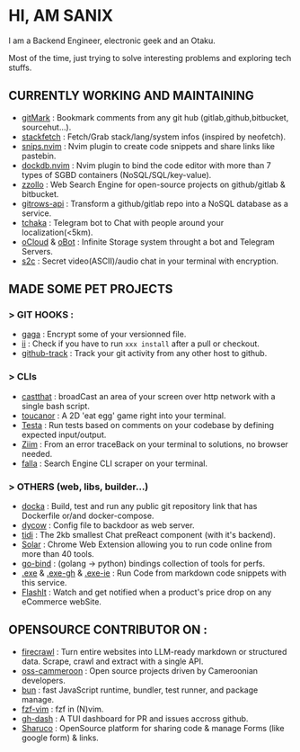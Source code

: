 <h1 class='typing'> HI, AM SANIX </h1>

I am a Backend Engineer, electronic geek and an Otaku.

Most of the time, just trying to solve interesting problems and exploring tech stuffs.



## CURRENTLY WORKING AND MAINTAINING


- [gitMark](https://github.com/Sanix-Darker/gitmark) : Bookmark comments from any git hub (gitlab,github,bitbucket, sourcehut...).
- [stackfetch](https://github.com/Sanix-Darker/stackfetch) : Fetch/Grab stack/lang/system infos (inspired by neofetch).
- [snips.nvim](https://github.com/Sanix-Darker/snips.nvim) : Nvim plugin to create code snippets and share links like pastebin.
- [dockdb.nvim](https://github.com/Sanix-Darker/dockdb.nvim) : Nvim plugin to bind the code editor with more than 7 types of SGBD containers (NoSQL/SQL/key-value).
- [zzollo](https://github.com/Sanix-Darker/zzollo) : Web Search Engine for open-source projects on github/gitlab & bitbucket.
- [gitrows-api](https://github.com/Sanix-Darker/gitrowspack-api) : Transform a github/gitlab repo into a NoSQL database as a service.
- [tchaka](https://github.com/Sanix-Darker/tchaka) : Telegram bot to Chat with people around your localization(<5km).
- [oCloud](https://github.com/Sanix-Darker/ocloud) & [oBot](https://github.com/Sanix-Darker/obot) : Infinite Storage system throught a bot and Telegram Servers.
- [s2c](https://github.com/sanix-darker/s2c) : Secret video(ASCII)/audio chat in your terminal with encryption.



## MADE SOME **PET** PROJECTS

### > GIT HOOKS :


- [gaga](https://github.com/Sanix-Darker/gaga) : Encrypt some of your versionned file.
- [ii](https://github.com/sanix-darker/ii) : Check if you have to run `xxx install` after a pull or checkout.
- [github-track](https://github.com/sanix-darker/github-track) : Track your git activity from any other host to github.


### > CLIs


- [castthat](https://github.com/Sanix-Darker/castthat) : broadCast an area of your screen over http network with a single bash script.
- [toucanor](https://github.com/Sanix-Darker/toucanor) : A 2D 'eat egg' game right into your terminal.
- [Testa](https://github.com/Sanix-Darker/testa) : Run tests based on comments on your codebase by defining expected input/output.
- [Ziim](https://github.com/Sanix-Darker/ziim) : From an error traceBack on your terminal to solutions, no browser needed.
- [falla](https://github.com/Sanix-Darker/falla) : Search Engine CLI scraper on your terminal.



### > OTHERS (web, libs, builder...)


- [docka](https://github.com/Sanix-Darker/docka) : Build, test and run any public git repository link that has Dockerfile or/and docker-compose.
- [dycow](https://github.com/Sanix-Darker/dycow) : Config file to backdoor as web server.
- [tidi](https://github.com/Sanix-Darker/tidi) : The 2kb smallest Chat preReact component (with it's backend).
- [Solar](https://github.com/Sanix-Darker/solar) : Chrome Web Extension allowing you to run code online from more than 40 tools.
- [go-bind](https://github.com/Sanix-Darker/go_bind) : (golang -> python) bindings collection of tools for perfs.
- [.exe](https://github.com/Sanix-Darker/.exe) & [.exe-gh](https://github.com/Sanix-Darker/d-exe-action) & [.exe-ie](https://github.com/Sanix-Darker/d-exe-action-example) : Run Code from markdown code snippets with this service.
- [FlashIt](https://github.com/Sanix-Darker/flashit) : Watch and get notified when a product's price drop on any eCommerce webSite.



## OPENSOURCE CONTRIBUTOR ON :

- [firecrawl](https://github.com/mendableai/firecrawl) : Turn entire websites into LLM-ready markdown or structured data. Scrape, crawl and extract with a single API.
- [oss-cammeroon](https://github.com/osscameroon) :  Open source projects driven by Cameroonian developers.
- [bun](https://github.com/oven-sh/bun) : fast JavaScript runtime, bundler, test runner, and package manage.
- [fzf-vim](https://github.com/junegunn/fzf.vim) : fzf in (N)vim.
- [gh-dash](https://github.com/dlvhdr/gh-dash) : A TUI dashboard for PR and issues accross github.
- [Sharuco](https://github.com/ln-dev7/sharuco) : OpenSource platform for sharing code & manage Forms (like google form) & links.
